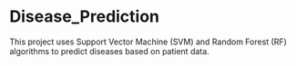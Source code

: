 # Disease_Prediction

This project uses Support Vector Machine (SVM) and Random Forest (RF) algorithms to predict diseases based on patient data.
 
